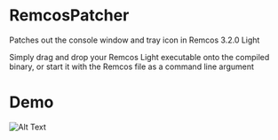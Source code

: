 # RemcosPatcher

Patches out the console window and tray icon in Remcos 3.2.0 Light

Simply drag and drop your Remcos Light executable onto the compiled binary, or start it with the Remcos file as a command line argument

# Demo

![Alt Text](https://i.imgur.com/AfZ4jnQ.gif)
